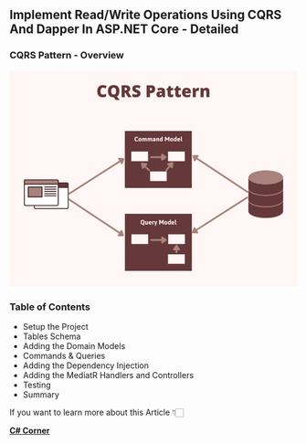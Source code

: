 ## Implement Read/Write Operations Using CQRS And Dapper In ASP.NET Core - Detailed

### CQRS Pattern - Overview

![Alt Text](https://github.com/JayKrishnareddy/OnionArchitecture_CQRS_Dapper/blob/master/CQRS-Pattern.png)

### Table of Contents

- Setup the Project
- Tables Schema
- Adding the Domain Models
- Commands & Queries
- Adding the Dependency Injection
- Adding the MediatR Handlers and Controllers
- Testing
- Summary

If you want to learn more about this Article 👇🏻

[**C# Corner**](https://www.c-sharpcorner.com/article/implement-readwrite-operations-using-cqrs-and-dapper-in-asp-net-core-detailed/ "C# Corner")
